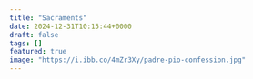 ```yaml
---
title: "Sacraments"
date: 2024-12-31T10:15:44+0000
draft: false
tags: []
featured: true
image: "https://i.ibb.co/4mZr3Xy/padre-pio-confession.jpg"
---
```

